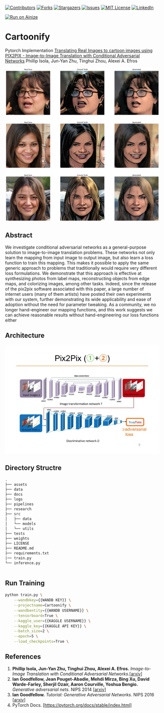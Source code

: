 
[![Contributors][contributors-shield]][contributors-url]
[![Forks][forks-shield]][forks-url]
[![Stargazers][stars-shield]][stars-url]
[![Issues][issues-shield]][issues-url]
[![MIT License][license-shield]][license-url]
[![LinkedIn][linkedin-shield]][linkedin-url]
<!-- [![image title][views-url] -->

[![Run on Ainize](https://ainize.herokuapp.com/static/images/run_on_ainize_button.svg)](https://ainize.web.app/redirect?git_repo=https://github.com/dev2l0per/Cartoonify)

# Cartoonify

Pytorch Implementation [Translating Real Images to cartoon images using PIX2PIX - Image-to-Image Translation with Conditional Adversarial Networks](https://arxiv.org/abs/1611.07004) Phillip Isola, Jun-Yan Zhu, Tinghui Zhou, Alexei A. Efros

<p align="center">
<img src="assets/Results.png" title="Generated " alt="Generated Data Animation">
</p>

## Abstract

We investigate conditional adversarial networks as a
general-purpose solution to image-to-image translation
problems. These networks not only learn the mapping from
input image to output image, but also learn a loss function to train this mapping. This makes it possible to apply
the same generic approach to problems that traditionally
would require very different loss formulations. We demonstrate that this approach is effective at synthesizing photos
from label maps, reconstructing objects from edge maps,
and colorizing images, among other tasks. Indeed, since the
release of the pix2pix software associated with this paper, a large number of internet users (many of them artists)
have posted their own experiments with our system, further
demonstrating its wide applicability and ease of adoption
without the need for parameter tweaking. As a community, we no longer hand-engineer our mapping functions,
and this work suggests we can achieve reasonable results
without hand-engineering our loss functions either
<br>
## Architecture
<p align="center">
<img src="assets/arch.jpeg" title="DCGAN Generator" alt="DCGAN Generator">
</p>

## Directory Structre
```
.
├── assets
├── data
├── docs
├── logs
├── pipelines
├── research
├── src
│   ├── data
│   └── models
│   └── utils
├── tests
├── weights
├── LICENSE
├── README.md
├── requirements.txt
|── train.py
└── inference.py


```

## Run Training

```sh
python train.py \
    --wandbkey={{WANDB KEY}} \
    --projectname=Cartoonify \
    --wandbentity={{WANDB USERNAME}} \
    --tensorboard=True \
    --kaggle_user={{KAGGLE USERNAME}} \
    --kaggle_key={{KAGGLE API KEY}} \
    --batch_size=2 \
    --epoch=5 \
    --load_checkpoints=True \
```


## References
1. **Phillip Isola, Jun-Yan Zhu, Tinghui Zhou, Alexei A. Efros.** *Image-to-Image Translation with Conditional Adversarial Networks.*[[arxiv](https://arxiv.org/abs/1611.07004)]
2. **Ian Goodfellow, Jean Pouget-Abadie, Mehdi Mirza, Bing Xu, David Warde-Farley, 
Sherjil Ozair, Aaron Courville, Yoshua Bengio.** *Generative adversarial nets.* NIPS 2014 [[arxiv](https://arxiv.org/abs/1406.2661)]
3. **Ian Goodfellow.** *Tutorial: Generative Adversarial Networks.* NIPS 2016 [[arxiv](https://arxiv.org/abs/1701.00160)]
5. PyTorch Docs. [https://pytorch.org/docs/stable/index.html]






<!-- MARKDOWN LINKS & IMAGES --> 
<!-- https://www.markdownguide.org/basic-syntax/#reference-style-links -->
[contributors-shield]: https://img.shields.io/github/contributors/rohitkuk/Cartoonify.svg?style=for-the-badge
[contributors-url]: https://github.com/rohitkuk/Cartoonify/graphs/contributors
[views-url]: https://github.com/rohitkuk/Cartoonify/graphs/traffic
[forks-shield]: https://img.shields.io/github/forks/rohitkuk/Cartoonify.svg?style=for-the-badge
[forks-url]: https://github.com/rohitkuk/Cartoonify/network/members
[stars-shield]: https://img.shields.io/github/stars/rohitkuk/Cartoonify.svg?style=for-the-badge
[stars-url]: https://github.com/rohitkuk/Cartoonify/stargazers
[issues-shield]: https://img.shields.io/github/issues/rohitkuk/Cartoonify.svg?style=for-the-badge
[issues-url]: https://github.com/rohitkuk/Cartoonify/issues
[license-shield]: https://img.shields.io/github/license/rohitkuk/Cartoonify.svg?style=for-the-badge
[license-url]: https://github.com/rohitkuk/Cartoonify/blob/master/LICENSE.txt
[linkedin-shield]: https://img.shields.io/badge/-LinkedIn-black.svg?style=for-the-badge&logo=linkedin&colorB=555
[linkedin-url]: https://linkedin.com/in/rohitkuk
[product-screenshot]: images/screenshot.png